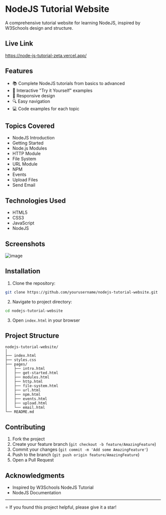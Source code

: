 # NodeJS Tutorial Website

A comprehensive tutorial website for learning NodeJS, inspired by W3Schools design and structure.

## Live Link

https://node-js-tutorial-zeta.vercel.app/

## Features

- 📚 Complete NodeJS tutorials from basics to advanced
- 🎯 Interactive "Try it Yourself" examples
- 📱 Responsive design
- 🔍 Easy navigation
- 💻 Code examples for each topic

## Topics Covered

- NodeJS Introduction
- Getting Started
- Node.js Modules
- HTTP Module
- File System
- URL Module
- NPM
- Events
- Upload Files
- Send Email

## Technologies Used

- HTML5
- CSS3
- JavaScript
- NodeJS

## Screenshots

![image](https://github.com/user-attachments/assets/5441748f-978c-4348-85cc-23f5e3ea0198)


## Installation

1. Clone the repository:
```bash
git clone https://github.com/yourusername/nodejs-tutorial-website.git
```

2. Navigate to project directory:
```bash
cd nodejs-tutorial-website
```

3. Open `index.html` in your browser

## Project Structure

```
nodejs-tutorial-website/
│
├── index.html
├── styles.css
├── pages/
│   ├── intro.html
│   ├── get-started.html
│   ├── modules.html
│   ├── http.html
│   ├── file-system.html
│   ├── url.html
│   ├── npm.html
│   ├── events.html
│   ├── upload.html
│   └── email.html
└── README.md
```

## Contributing

1. Fork the project
2. Create your feature branch (`git checkout -b feature/AmazingFeature`)
3. Commit your changes (`git commit -m 'Add some AmazingFeature'`)
4. Push to the branch (`git push origin feature/AmazingFeature`)
5. Open a Pull Request

## Acknowledgments

- Inspired by W3Schools NodeJS Tutorial
- NodeJS Documentation

---
⭐️ If you found this project helpful, please give it a star!
